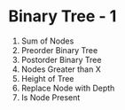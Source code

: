 
# Binary Tree - 1

1. Sum of Nodes
2. Preorder Binary Tree
3. Postorder Binary Tree
4. Nodes Greater than X
5. Height of Tree
6. Replace Node with Depth
7. Is Node Present
